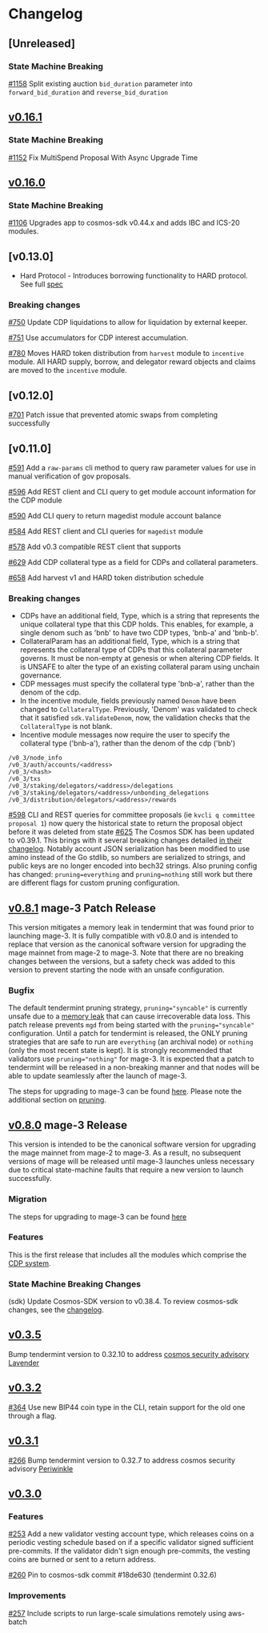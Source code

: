 <!--
Guiding Principles:

Changelogs are for humans, not machines.
There should be an entry for every single version.
The same types of changes should be grouped.
Versions and sections should be linkable.
The latest version comes first.
The release date of each version is displayed.
Mention whether you follow Semantic Versioning.

Usage:

Change log entries are to be added to the Unreleased section under the
appropriate stanza (see below). Each entry should ideally include a tag and
the Github issue reference in the following format:

* (<tag>) \#<issue-number> message

The issue numbers will later be link-ified during the release process so you do
not have to worry about including a link manually, but you can if you wish.

Types of changes (Stanzas):

"Features" for new features.
"Improvements" for changes in existing functionality.
"Deprecated" for soon-to-be removed features.
"Bug Fixes" for any bug fixes.
"Client Breaking" for breaking CLI commands and REST routes.
"State Machine Breaking" for breaking the AppState

Ref: https://keepachangelog.com/en/1.0.0/
-->

# Changelog

## [Unreleased]

### State Machine Breaking
[\#1158](https://github.com/furya-official/mage/pull/1158) Split existing auction `bid_duration` parameter into `forward_bid_duration` and `reverse_bid_duration`

## [v0.16.1](https://github.com/furya-official/mage/releases/tag/v0.16.1)

### State Machine Breaking

[\#1152](https://github.com/furya-official/mage/pull/1152) Fix MultiSpend Proposal With Async Upgrade Time 

## [v0.16.0](https://github.com/furya-official/mage/releases/tag/v0.16.0)

### State Machine Breaking
[\#1106](https://github.com/furya-official/mage/pull/1106) Upgrades app to cosmos-sdk v0.44.x and adds IBC and ICS-20 modules. 

## [v0.13.0]

* Hard Protocol - Introduces borrowing functionality to HARD protocol. See full [spec](https://github.com/furya-official/mage/tree/master/x/hard/spec)

### Breaking changes

[\#750](https://github.com/furya-official/mage/pull/750) Update CDP liquidations to allow for liquidation by external keeper.

[\#751](https://github.com/furya-official/mage/pull/751) Use accumulators for CDP interest accumulation.

[\#780](https://github.com/furya-official/mage/pull/780) Moves HARD token distribution from `harvest` module to `incentive` module. All HARD supply, borrow, and delegator reward objects and claims are moved to the `incentive` module.



## [v0.12.0]

[\#701](https://github.com/furya-official/mage/pull/701) Patch issue that prevented atomic swaps from completing successfully
## [v0.11.0]

[\#591](https://github.com/furya-official/mage/pull/591) Add a `raw-params` cli method to query raw parameter values for use in manual verification of gov proposals.

[\#596](https://github.com/furya-official/mage/pull/596) Add REST client and CLI query to get module account information for the CDP module

[\#590](https://github.com/furya-official/mage/pull/590) Add CLI query to return magedist module account balance

[\#584](https://github.com/furya-official/mage/pulls/584) Add REST client and CLI queries for `magedist` module

[\#578](https://github.com/furya-official/mage/pulls/578) Add v0.3 compatible REST client that supports

[\#629](https://github.com/furya-official/mage/pulls/629) Add CDP collateral type as a field for CDPs and collateral parameters.

[\#658](https://github.com/furya-official/mage/pulls/658) Add harvest v1 and HARD token distribution schedule

### Breaking changes

* CDPs have an additional field, Type, which is a string that represents the unique collateral type that this CDP holds. This enables, for example, a single denom such as 'bnb' to have two CDP types, 'bnb-a' and 'bnb-b'.
* CollateralParam has an additional field, Type, which is a string that represents the collateral type of CDPs that this collateral parameter governs. It must be non-empty at genesis or when altering CDP fields. It is UNSAFE to alter the type of an existing collateral param using unchain governance.
* CDP messages must specify the collateral type 'bnb-a', rather than the denom of the cdp.
* In the incentive module, fields previously named `Denom` have been changed to `CollateralType`. Previously, 'Denom' was validated to check that it satisfied `sdk.ValidateDenom`, now, the validation checks that the `CollateralType` is not blank.
* Incentive module messages now require the user to specify the collateral type ('bnb-a'), rather than the denom of the cdp ('bnb')

```plaintext
/v0_3/node_info
/v0_3/auth/accounts/<address>
/v0_3/<hash>
/v0_3/txs
/v0_3/staking/delegators/<address>/delegations
/v0_3/staking/delegators/<address>/unbonding_delegations
/v0_3/distribution/delegators/<address>/rewards
```

[\#598](https://github.com/furya-official/mage/pulls/598) CLI and REST queries for committee proposals (ie `kvcli q committee proposal 1`) now query the historical state to return the proposal object before it was deleted from state
[\#625](https://github.com/furya-official/mage/pull/625) The Cosmos SDK has been updated to v0.39.1. This brings with it several breaking changes detailed [in their changelog](https://github.com/cosmos/cosmos-sdk/blob/v0.39.1/CHANGELOG.md). Notably account JSON serialization has been modified to use amino instead of the Go stdlib, so numbers are serialized to strings, and public keys are no longer encoded into bech32 strings. Also pruning config has changed: `pruning=everything` and `pruning=nothing` still work but there are different flags for custom pruning configuration.

## [v0.8.1](https://github.com/furya-official/mage/releases/tag/v0.8.1) mage-3 Patch Release

This version mitigates a memory leak in tendermint that was found prior to launching mage-3. It is fully compatible with v0.8.0 and is intended to replace that version as the canonical software version for upgrading the mage mainnet from mage-2 to mage-3. Note that there are no breaking changes between the versions, but a safety check was added to this version to prevent starting the node with an unsafe configuration.

### Bugfix

The default tendermint pruning strategy, `pruning="syncable"` is currently unsafe due to a [memory leak](https://github.com/tendermint/iavl/issues/256) that can cause irrecoverable data loss. This patch release prevents `mgd` from being started with the `pruning="syncable"` configuration. Until a patch for tendermint is released, the ONLY pruning strategies that are safe to run are `everything` (an archival node) or `nothing` (only the most recent state is kept). It is strongly recommended that validators use `pruning="nothing"` for mage-3. It is expected that a patch to tendermint will be released in a non-breaking manner and that nodes will be able to update seamlessly after the launch of mage-3.

The steps for upgrading to mage-3 can be found [here](https://github.com/furya-official/mage/blob/v0.10.0/contrib/mage-3/migration.md). Please note the additional section on [pruning](https://github.com/furya-official/mage/blob/v0.10.0/contrib/mage-3/migration.md#Pruning).

## [v0.8.0](https://github.com/furya-official/mage/releases/tag/v0.8.0) mage-3 Release

This version is intended to be the canonical software version for upgrading the mage mainnet from mage-2 to mage-3. As a result, no subsequent versions of mage will be released until mage-3 launches unless necessary due to critical state-machine faults that require a new version to launch successfully.

### Migration

The steps for upgrading to mage-3 can be found [here](https://github.com/furya-official/mage/blob/v0.10.0/contrib/mage-3/migration.md)

### Features

This is the first release that includes all the modules which comprise the [CDP system](https://docs.mage.io/).

### State Machine Breaking Changes

(sdk) Update Cosmos-SDK version to v0.38.4. To review cosmos-sdk changes, see the [changelog](https://github.com/cosmos/cosmos-sdk/blob/v0.38.4/CHANGELOG.md).


## [v0.3.5](https://github.com/furya-official/mage/releases/tag/v0.3.5)

Bump tendermint version to 0.32.10 to address [cosmos security advisory Lavender](https://forum.cosmos.network/t/cosmos-mainnet-security-advisory-lavender/3511)

## [v0.3.2](https://github.com/furya-official/mage/releases/tag/v0.3.2)

[\#364](https://github.com/furya-official/mage/pulls/364)  Use new BIP44 coin type in the CLI, retain support for the old one through a flag.

## [v0.3.1](https://github.com/furya-official/mage/releases/tag/v0.3.1)

[\#266](https://github.com/furya-official/mage/pulls/266) Bump tendermint version to 0.32.7 to address cosmos security advisory [Periwinkle](https://forum.cosmos.network/t/cosmos-mainnet-security-advisory-periwinkle/2911)

## [v0.3.0](https://github.com/furya-official/mage/releases/tag/v0.3.0)

### Features

[\#253](https://github.com/furya-official/mage/pulls/253) Add a new validator vesting account type, which releases coins on a periodic vesting schedule based on if a specific validator signed sufficient pre-commits. If the validator didn't sign enough pre-commits, the vesting coins are burned or sent to a return address.

[\#260](https://github.com/furya-official/mage/pulls/260) Pin to cosmos-sdk commit #18de630 (tendermint 0.32.6)

### Improvements

[\#257](https://github.com/furya-official/mage/pulls/257) Include scripts to run large-scale simulations remotely using aws-batch
